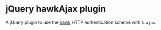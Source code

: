 # jQuery hawkAjax plugin

A jQuery plugin to use the [hawk](https://github.com/hueniverse/hawk) HTTP authentication scheme with ``$.ajax``.